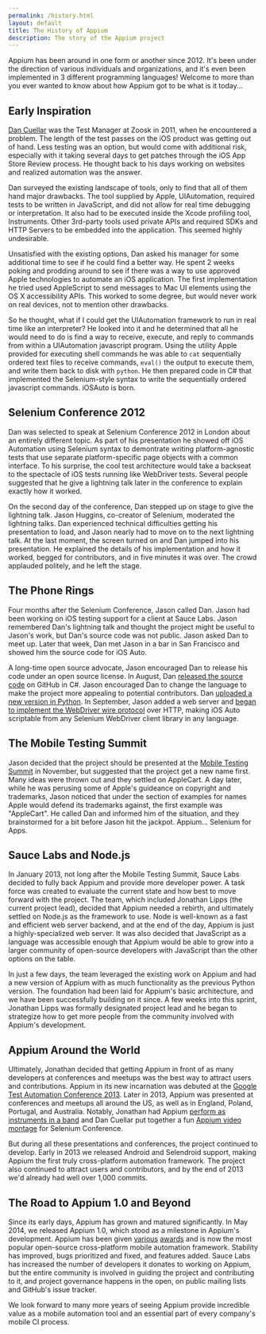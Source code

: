 ```yaml
---
permalink: /history.html
layout: default
title: The History of Appium
description: The story of the Appium project
---
```


Appium has been around in one form or another since 2012. It's been under the
direction of various individuals and organizations, and it's even been
implemented in 3 different programming languages! Welcome to more than you ever
wanted to know about how Appium got to be what is it today...

## Early Inspiration

[Dan Cuellar](https://twitter.com/thedancuellar) was the Test Manager at Zoosk
in 2011, when he encountered a problem. The length of the test passes on the
iOS product was getting out of hand. Less testing was an option, but would come
with additional risk, especially with it taking several days to get patches
through the iOS App Store Review process. He thought back to his days working
on websites and realized automation was the answer.

Dan surveyed the existing landscape of tools, only to find that all of them
hand major drawbacks. The tool supplied by Apple, UIAutomation, required tests
to be written in JavaScript, and did not allow for real time debugging or
interpretation. It also had to be executed inside the Xcode profiling tool,
Instruments. Other 3rd-party tools used private APIs and required SDKs and HTTP
Servers to be embedded into the application. This seemed highly undesirable.

Unsatisfied with the existing options, Dan asked his manager for some
additional time to see if he could find a better way. He spent 2 weeks poking
and prodding around to see if there was a way to use approved Apple
technologies to automate an iOS application. The first implementation he tried
used AppleScript to send messages to Mac UI elements using the OS
X accessibility APIs. This worked to some degree, but would never work on real
devices, not to mention other drawbacks.

So he thought, what if I could get the UIAutomation framework to run in real
time like an interpreter? He looked into it and he determined that all he would
need to do is find a way to receive, execute, and reply to commands from within
a UIAutomation javascript program. Using the utility Apple provided for
executing shell commands he was able to `cat` sequentially ordered text files
to receive commands, `eval()` the output to execute them, and write them back
to disk with `python`. He then prepared code in C# that implemented the
Selenium-style syntax to write the sequentially ordered javascript commands.
iOSAuto is born.

## Selenium Conference 2012

Dan was selected to speak at Selenium Conference 2012 in London about an
entirely different topic. As part of his presentation he showed off iOS
Automation using Selenium syntax to demontrate writing platform-agnostic tests
that use separate platform-specific page objects with a common interface. To
his surprise, the cool test architecture would take a backseat to the spectacle
of iOS tests running like WebDriver tests. Several people suggested that he
give a lightning talk later in the conference to explain exactly how it worked.

On the second day of the conference, Dan stepped up on stage to give the
lightning talk.  Jason Huggins, co-creator of Selenium, moderated the lightning
talks.  Dan experienced technical difficulties getting his presentation to
load, and Jason nearly had to move on to the next lightning talk.  At the last
moment, the screen turned on and Dan jumped into his presentation. He explained
the details of his implementation and how it worked, begged for contributors,
and in five minutes it was over. The crowd applauded politely, and he left the
stage. 

## The Phone Rings

Four months after the Selenium Conference, Jason called Dan. Jason had been
working on iOS testing support for a client at Sauce Labs.  Jason remembered
Dan's lightning talk and thought the project might be useful to Jason's work,
but Dan's source code was not public. Jason asked Dan to meet up.  Later that
week, Dan met Jason in a bar in San Francisco and showed him the source code
for iOS Auto. 

A long-time open source advocate, Jason encouraged Dan to release his code
under an open source license.  In August, Dan [released the source
code](https://github.com/penguinho/appium-old/commit/3ab56d3a5601897b2790b5256351f9b5af3f9e90)
on GitHub in C#. Jason encouraged Dan to change the language to make the
project more appealing to potential contributors.  Dan [uploaded a new version
in
Python](https://github.com/penguinho/appium-old/commit/9b891207be0957bf209a77242750da17d3eb8eda).
In September, Jason added a web server and [began to implement the WebDriver
wire
protocol](https://github.com/hugs/appium-old/commit/ae8fe4578640d9af9137d0546190fa29317d1499)
over HTTP, making iOS Auto scriptable from any Selenium WebDriver client
library in any language.

## The Mobile Testing Summit

Jason decided that the project should be presented at the [Mobile Testing
Summit](http://www.mobiletestsummit.com/) in November, but suggested that the
project get a new name first. Many ideas were thrown out and they settled on
AppleCart. A day later, while he was perusing some of Apple's guideance on
copyright and trademarks, Jason noticed that under the section of examples for
names Apple would defend its trademarks against, the first example was
"AppleCart". He called Dan and informed him of the situation, and they
brainstormed for a bit before Jason hit the jackpot. Appium... Selenium for
Apps.

## Sauce Labs and Node.js

In January 2013, not long after the Mobile Testing Summit, Sauce Labs decided
to fully back Appium and provide more developer power. A task force was created
to evaluate the current state and how best to move forward with the project.
The team, which included Jonathan Lipps (the current project lead), decided
that Appium needed a rebirth, and ultimately settled on Node.js as the
framework to use. Node is well-known as a fast and efficient web server
backend, and at the end of the day, Appium is just a highly-specialized web
server. It was also decided that JavaScript as a language was accessible enough
that Appium would be able to grow into a larger community of open-source
developers with JavaScript than the other options on the table.

In just a few days, the team leveraged the existing work on Appium and had
a new version of Appium with as much functionality as the previous Python
version. The foundation had been laid for Appium's basic architecture, and we
have been successfully building on it since. A few weeks into this sprint,
Jonathan Lipps was formally designated project lead and he began to strategize
how to get more people from the community involved with Appium's development.

## Appium Around the World

Ultimately, Jonathan decided that getting Appium in front of as many developers
at conferences and meetups was the best way to attract users and contributions.
Appium in its new incarnation was debuted at the [Google Test Automation
Conference 2013](https://www.youtube.com/watch?v=1J0aXDbjiUE). Later in 2013,
Appium was presented at conferences and meetups all around the US, as well as
in England, Poland, Portugal, and Australia. Notably, Jonathan had Appium
[perform as instruments in a band](https://www.youtube.com/watch?v=zsbNVkayYRQ)
and Dan Cuellar put together a fun [Appium video
montage](https://www.youtube.com/watch?v=xkzrEn0v0II) for Selenium Conference.

But during all these presentations and conferences, the project continued to
develop. Early in 2013 we released Android and Selendroid support, making
Appium the first truly cross-platform automation framework. The project also
continued to attract users and contributors, and by the end of 2013 we'd
already had well over 1,000 commits.

## The Road to Appium 1.0 and Beyond

Since its early days, Appium has grown and matured significantly. In May 2014,
we released Appium 1.0, which stood as a milestone in Appium's development.
Appium has been given
[various](http://sauceio.com/index.php/2014/01/appium-selected-as-a-black-duck-open-source-rookie-of-the-year/)
[awards](http://sauceio.com/index.php/2014/10/appium-wins-a-bossy-award-from-infoworld/)
and is now the most popular open-source cross-platform mobile automation
framework. Stability has improved, bugs prioritized and fixed, and features
added. Sauce Labs has increased the number of developers it donates to working
on Appium, but the entire community is involved in guiding the project and
contributing to it, and project governance happens in the open, on public
mailing lists and GitHub's issue tracker.

We look forward to many more years of seeing Appium provide incredible value as
a mobile automation tool and an essential part of every company's mobile CI
process.
